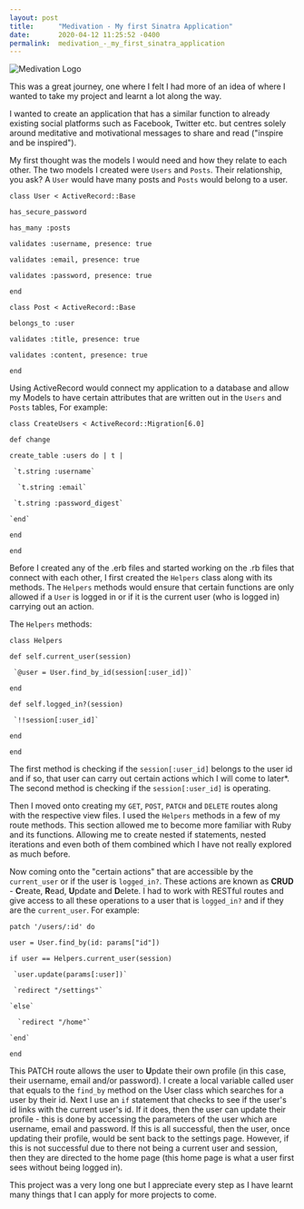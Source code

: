```yaml
---
layout: post
title:      "Medivation - My first Sinatra Application"
date:       2020-04-12 11:25:52 -0400
permalink:  medivation_-_my_first_sinatra_application
---
```



![Medivation Logo](https://imgur.com/301Leh0)


This was a great journey, one where I felt I had more of an idea of where I wanted to take my project and learnt a lot along the way.

I wanted to create an application that has a similar function to already existing social platforms such as Facebook, Twitter etc. but centres solely around meditative and motivational messages to share and read ("inspire and be inspired"). 

My first thought was the models I would need and how they relate to each other. The two models I created were `Users` and `Posts`. Their relationship, you ask? A `User` would have many posts and `Posts` would belong to a user.

`class User < ActiveRecord::Base`

  `has_secure_password`
	
  `has_many :posts`


  `validates :username, presence: true`
	
  `validates :email, presence: true`
	
  `validates :password, presence: true`
	

`end`


`class Post < ActiveRecord::Base`

 `belongs_to :user`


 `validates :title, presence: true`
 
 `validates :content, presence: true`
 

`end`

Using ActiveRecord would connect my application to a database and allow my Models to have certain attributes that are written out in the `Users` and `Posts` tables, For example:

`class CreateUsers < ActiveRecord::Migration[6.0]`

  `def change`
	
   `create_table :users do | t |`
	 
     `t.string :username`
		 
      `t.string :email`
			
     `t.string :password_digest`
		 
    `end`
		
 `end`
 
`end`

Before I created any of the .erb files and started working on the .rb files that connect with each other, I first created the `Helpers` class along with its methods. The `Helpers` methods would ensure that certain functions are only allowed if a `User` is logged in or if it is the current user (who is logged in) carrying out an action.

The `Helpers` methods:

`class Helpers`


   `def self.current_user(session)`
	 
     `@user = User.find_by_id(session[:user_id])`
		 
   `end`
	 

   `def self.logged_in?(session)`
	 
     `!!session[:user_id]`
		 
   `end`
	 

`end`

The first method is checking if the `session[:user_id]` belongs to the user id and if so, that user can carry out certain actions which I will come to later*. The second method is checking if the `session[:user_id]` is operating.

Then I moved onto creating my `GET`, `POST`, `PATCH` and `DELETE` routes along with the respective view files. I used the `Helpers` methods in a few of my route methods. This section allowed me to become more familiar with Ruby and its functions. Allowing me to create nested if statements, nested iterations and even both of them combined which I have not really explored as much before. 

Now coming onto the "certain actions" that are accessible by the `current_user` or if the user is `logged_in?`. These actions are known as **CRUD** - **C**reate, **R**ead, **U**pdate and **D**elete. I had to work with RESTful routes and give access to all these operations to a user that is `logged_in?` and if they are the `current_user`.  For example: 

`patch '/users/:id' do`

   `user = User.find_by(id: params["id"])`
	 
   `if user == Helpers.current_user(session)`
	 
     `user.update(params[:user])`
		 
     `redirect "/settings"`
		 
    `else`
		
      `redirect "/home"`
			
    `end`
		
  `end`
	
This PATCH route allows the user to **U**pdate their own profile (in this case, their username, email and/or password). I create a local variable called user that equals to the `find_by` method on the User class which searches for a user by their id. Next I use an `if` statement that checks to see if the user's id links with the current user's id. If it does, then the user can update their profile - this is done by accessing the parameters of the user which are username, email and password. If this is all successful, then the user, once updating their profile, would be sent back to the settings page. However, if this is not successful due to there not being a current user and session, then they are directed to the home page (this home page is what a user first sees without being logged in).

This project was a very long one but I appreciate every step as I have learnt many things that I can apply for more projects to come.

